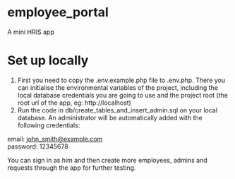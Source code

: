 # employee_portal
A mini HRIS app

# Set up locally

1. First you need to copy the .env.example.php file to .env.php. There you can initialise the environmental variables of the project, including the local database credentials you are going to use and the project root (the root url of the app, eg: http://localhost)
2. Run the code in db/create_tables_and_insert_admin.sql on your local database. An administrator will be automatically added with the following credentials:

email: john_smith@example.com<br/>
password: 12345678

You can sign in as him and then create more employees, admins and requests through the app for further testing.
